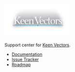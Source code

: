 <img src="./logo.svg" alt="Keen Vectors" width="220">

Support center for [Keen Vectors](https://assetstore.unity.com/packages/slug/254369).

- [Documentation](https://msdf.kroltan.me/)
- [Issue Tracker](https://github.com/kroltan/keen-vectors/issues)
- [Roadmap](https://github.com/users/kroltan/projects/1)